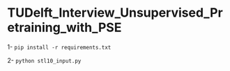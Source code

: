 # TUDelft_Interview_Unsupervised_Pretraining_with_PSE

1- `pip install -r requirements.txt`

2- `python stl10_input.py`
